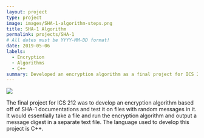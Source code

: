 ```yaml
---
layout: project
type: project
image: images/SHA-1-algorithm-steps.png
title: SHA-1 Algorithm
permalink: projects/SHA-1
# All dates must be YYYY-MM-DD format!
date: 2019-05-06
labels:
  - Encryption
  - Algorithms
  - C++
summary: Developed an encryption algorithm as a final project for ICS 212.
---
```

  <img class="ui image" src="https://upload.wikimedia.org/wikipedia/commons/thumb/2/2b/Cryptographic_Hash_Function.svg/375px-Cryptographic_Hash_Function.svg.png">

The final project for ICS 212 was to develop an encryption algorithm based off of SHA-1 documentations and test it on files with random messages in it. It would essentially take a file and run the encryption algorithm and output a message digest in a separate text file. The language used to develop this project is C++.
